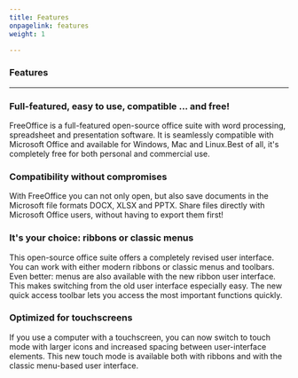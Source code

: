 ```yaml
---
title: Features
onpagelink: features
weight: 1

---
```


### **Features**
--------

### Full-featured, easy to use, compatible ... and free!

FreeOffice is a full-featured open-source office suite with word processing, spreadsheet and presentation software. It is seamlessly compatible with Microsoft Office and available for Windows, Mac and Linux.Best of all, it's completely free for both personal and commercial use.

### Compatibility without compromises

With FreeOffice you can not only open, but also save documents in the Microsoft file formats DOCX, XLSX and PPTX. Share files directly with Microsoft Office users, without having to export them first!

### It's your choice: ribbons or classic menus

This open-source office suite offers a completely revised user interface. You can work with either modern ribbons or classic menus and toolbars. Even better: menus are also available with the new ribbon user interface. This makes switching from the old user interface especially easy. The new quick access toolbar lets you access the most important functions quickly.

### Optimized for touchscreens

If you use a computer with a touchscreen, you can now switch to touch mode with larger icons and increased spacing between user-interface elements. This new touch mode is available both with ribbons and with the classic menu-based user interface.
